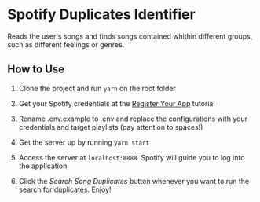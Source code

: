 # Spotify Duplicates Identifier
Reads the user's songs and finds songs contained whithin different groups, such as different feelings or genres.

## How to Use

1. Clone the project and run `yarn` on the root folder

2. Get your Spotify credentials at the [Register Your App](https://developer.spotify.com/documentation/general/guides/app-settings/#register-your-app) tutorial

3. Rename .env.example to .env and replace the configurations with your credentials and target playlists (pay attention to spaces!)

4. Get the server up by running `yarn start`

5. Access the server at `localhost:8888`. Spotify will guide you to log into the application

6. Click the *Search Song Duplicates* button whenever you want to run the search for duplicates. Enjoy!
